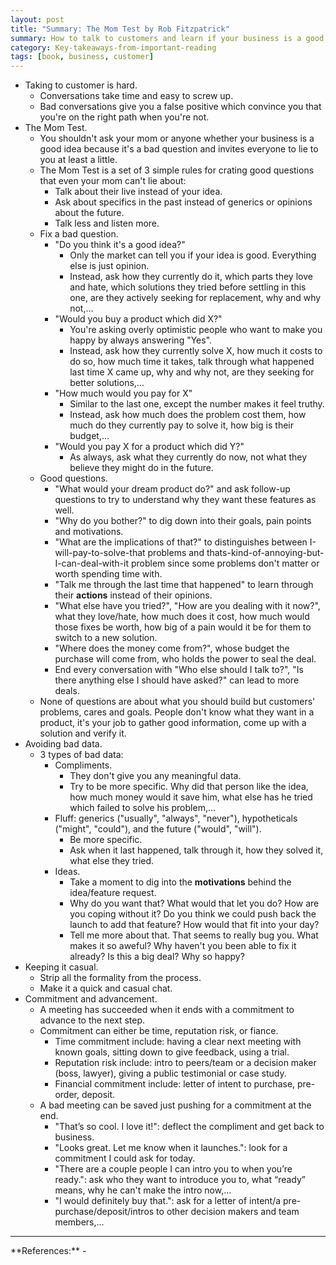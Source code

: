 ```yaml
---
layout: post
title: "Summary: The Mom Test by Rob Fitzpatrick"
summary: How to talk to customers and learn if your business is a good idea when everyone is lying to you.
category: Key-takeaways-from-important-reading
tags: [book, business, customer]
---
```


- Taking to customer is hard.
  - Conversations take time and easy to screw up.
  - Bad conversations give you a false positive which convince you that you're on the right path when you're not.
- The Mom Test.
  - You shouldn't ask your mom or anyone whether your business is a good idea because it's a bad question and invites everyone to lie to you at least a little.
  - The Mom Test is a set of 3 simple rules for crating good questions that even your mom can't lie about:
    - Talk about their live instead of your idea.
    - Ask about specifics in the past instead of generics or opinions about the future.
    - Talk less and listen more.
  - Fix a bad question.
    - "Do you think it's a good idea?"
      - Only the market can tell you if your idea is good. Everything else is just opinion.
      - Instead, ask how they currently do it, which parts they love and hate, which solutions they tried before settling in this one, are they actively seeking for replacement, why and why not,...
    - "Would you buy a product which did X?"
      - You're asking overly optimistic people who want to make you happy by always answering "Yes".
      - Instead, ask how they currently solve X, how much it costs to do so, how much time it takes, talk through what happened last time X came up, why and why not, are they seeking for better solutions,...
    - "How much would you pay for X"
      - Similar to the last one, except the number makes it feel truthy.
      - Instead, ask how much does the problem cost them, how much do they currently pay to solve it, how big is their budget,...
    - "Would you pay X for a product which did Y?"
      - As always, ask what they currently do now, not what they believe they might do in the future.
  - Good questions.
    - "What would your dream product do?" and ask follow-up questions to try to understand why they want these features as well.
    - "Why do you bother?" to dig down into their goals, pain points and motivations.
    - "What are the implications of that?" to distinguishes between I-will-pay-to-solve-that problems and thats-kind-of-annoying-but-I-can-deal-with-it problem since some problems don't matter or worth spending time with.
    - "Talk me through the last time that happened" to learn through their **actions** instead of their opinions.
    - "What else have you tried?", "How are you dealing with it now?",  what they love/hate, how much does it cost, how much would those fixes be worth, how big of a pain would it be for them to switch to a new solution.
    - "Where does the money come from?", whose budget the purchase will come from, who holds the power to seal the deal.
    - End every conversation with "Who else should I talk to?", "Is there anything else I should have asked?" can lead to more deals.
  - None of questions are about what you should build but customers' problems, cares and goals. People don't know what they want in a product, it's your job to gather good information, come up with a solution and verify it.
- Avoiding bad data.
  - 3 types of bad data:
    - Compliments.
      - They don't give you any meaningful data.
      - Try to be more specific. Why did that person like the idea, how much money would it save him, what else has he tried which failed to solve his problem,...
    - Fluff: generics ("usually", "always", "never"), hypotheticals ("might", "could"), and the future ("would", "will").
      - Be more specific.
      - Ask when it last happened, talk through it, how they solved it, what else they tried.
    - Ideas.
      - Take a moment to dig into the **motivations** behind the idea/feature request.
      - Why do you want that? What would that let you do? How are you coping without it? Do you think we could push back the launch to add that feature? How would that fit into your day?
      - Tell me more about that. That seems to really bug you. What makes it so aweful? Why haven't you been able to fix it already? Is this a big deal? Why so happy?
- Keeping it casual.
  - Strip all the formality from the process.
  - Make it a quick and casual chat.
- Commitment and advancement.
  - A meeting has succeeded when it ends with a commitment to advance to the next step.
  - Commitment can either be time, reputation risk, or fiance.
    - Time commitment include: having a clear next meeting with known goals, sitting down to give feedback, using a trial.
    - Reputation risk include: intro to peers/team or a decision maker (boss, lawyer), giving a public testimonial or case study.
    - Financial commitment include: letter of intent to purchase, pre-order, deposit.
  - A bad meeting can be saved just pushing for a commitment at the end.
    - "That’s so cool. I love it!": deflect the compliment and get back to business.
    - "Looks great. Let me know when it launches.": look for a commitment I could ask for today.
    - "There are a couple people I can intro you to when you’re ready.": ask who they want to introduce you to, what “ready” means, why he can't make the intro now,...
    - "I would definitely buy that.": ask for a letter of intent/a pre-purchase/deposit/intros to other decision makers and team members,...

<hr>
**References:**
- <http://momtestbook.com/>
